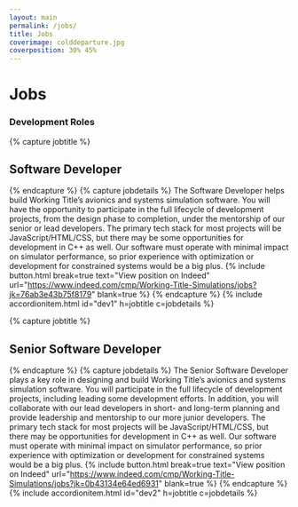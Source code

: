 ```yaml
---
layout: main
permalink: /jobs/
title: Jobs
coverimage: colddeparture.jpg
coverposition: 30% 45%
---
```


# Jobs
<div class="accordion accordion-flush mb-4" id="accordion">
<h3>Development Roles</h3>

{% capture jobtitle %}
## Software Developer
{% endcapture %}
{% capture jobdetails %}
The Software Developer helps build Working Title’s avionics and systems simulation software. You will have the opportunity to participate in the full lifecycle of development projects, from the design phase to completion, under the mentorship of our senior or lead developers. The primary tech stack for most projects will be JavaScript/HTML/CSS, but there may be some opportunities for development in C++ as well. Our software must operate with minimal impact on simulator performance, so prior experience with optimization or development for constrained systems would be a big plus.
{% include button.html break=true text="View position on Indeed" url="https://www.indeed.com/cmp/Working-Title-Simulations/jobs?jk=76ab3e43b75f8179" blank=true %}
{% endcapture %}
{% include accordionitem.html id="dev1" h=jobtitle c=jobdetails %}

{% capture jobtitle %}
## Senior Software Developer
{% endcapture %}
{% capture jobdetails %}
The Senior Software Developer plays a key role in designing and build Working Title’s avionics and systems simulation software. You will participate in the full lifecycle of development projects, including leading some development efforts. In addition, you will collaborate with our lead developers in short- and long-term planning and provide leadership and mentorship to our more junior developers. The primary tech stack for most projects will be JavaScript/HTML/CSS, but there may be opportunities for development in C++ as well. Our software must operate with minimal impact on simulator performance, so prior experience with optimization or development for constrained systems would be a big plus.
{% include button.html break=true text="View position on Indeed" url="https://www.indeed.com/cmp/Working-Title-Simulations/jobs?jk=0b43134e64ed6931" blank=true %}
{% endcapture %}
{% include accordionitem.html id="dev2" h=jobtitle c=jobdetails %}

</div>
